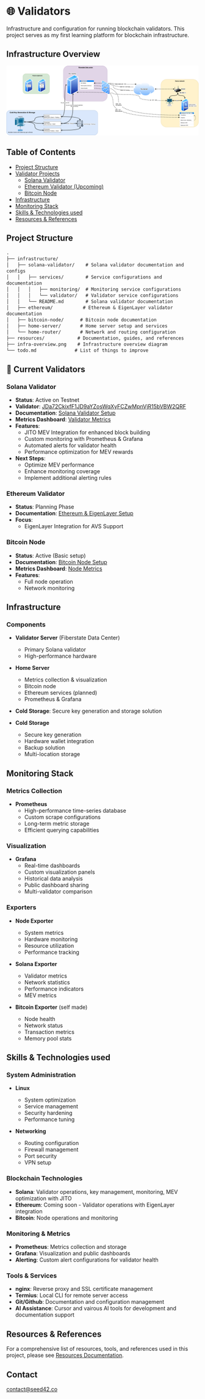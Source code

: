 # 🌐 Validators

Infrastructure and configuration for running blockchain validators.
This project serves as my first learning platform for blockchain infrastructure.

## Infrastructure Overview
![Validator Infrastructure Overview](infra-overview.png)

## Table of Contents
- [Project Structure](#project-structure)
- [Validator Projects](#validator-projects)
  - [Solana Validator](#solana-validator)
  - [Ethereum Validator (Upcoming)](#ethereum-validator)
  - [Bitcoin Node](#bitcoin-node)
- [Infrastructure](#infrastructure)
- [Monitoring Stack](#monitoring-stack)
- [Skills & Technologies used](#skills--technologies)
- [Resources & References](#resources--references)

## Project Structure
```
.
├── infrastructure/
│   ├── solana-validator/    # Solana validator documentation and configs
│   │   ├── services/        # Service configurations and documentation
│   │   │   ├── monitoring/  # Monitoring service configurations
│   │   │   └── validator/   # Validator service configurations
│   │   └── README.md        # Solana validator documentation
│   ├── ethereum/           # Ethereum & EigenLayer validator documentation
│   ├── bitcoin-node/      # Bitcoin node documentation
│   ├── home-server/       # Home server setup and services
│   └── home-router/       # Network and routing configuration
├── resources/            # Documentation, guides, and references
├── infra-overview.png    # Infrastructure overview diagram
└── todo.md              # List of things to improve
```

## 🔄 Current Validators

### Solana Validator
- **Status**: Active on Testnet
- **Validator**: [JDa72CkixfF1JD9aYZosWqXyFCZwMpnVjR15bVBW2QRF](https://www.validators.app/validators/JDa72CkixfF1JD9aYZosWqXyFCZwMpnVjR15bVBW2QRF?locale=en&network=testnet)
- **Documentation**: [Solana Validator Setup](infrastructure/solana-validator/README.md)
- **Metrics Dashboard**: [Validator Metrics](https://metric.seed42.co/public-dashboards/94ca941675e947cb877619494cf95d80)
- **Features**: 
  - JITO MEV Integration for enhanced block building
  - Custom monitoring with Prometheus & Grafana
  - Automated alerts for validator health
  - Performance optimization for MEV rewards
- **Next Steps**: 
  - Optimize MEV performance
  - Enhance monitoring coverage
  - Implement additional alerting rules

### Ethereum Validator
- **Status**: Planning Phase
- **Documentation**: [Ethereum & EigenLayer Setup](infrastructure/ethereum/README.md)
- **Focus**: 
  - EigenLayer Integration for AVS Support

### Bitcoin Node
- **Status**: Active (Basic setup)
- **Documentation**: [Bitcoin Node Setup](infrastructure/bitcoin-node/README.md)
- **Metrics Dashboard**: [Node Metrics](https://metric.seed42.co/public-dashboards/4de1b04bbfd5466cbc7387071ae30786?from=now-15m&to=now&refresh=15s)
- **Features**:
  - Full node operation
  - Network monitoring

## Infrastructure

### Components
- **Validator Server** (Fiberstate Data Center)
  - Primary Solana validator
  - High-performance hardware

- **Home Server**
  - Metrics collection & visualization
  - Bitcoin node
  - Ethereum services (planned)
  - Prometheus & Grafana

- **Cold Storage**: Secure key generation and storage solution

- **Cold Storage**
  - Secure key generation
  - Hardware wallet integration
  - Backup solution
  - Multi-location storage

## Monitoring Stack

### Metrics Collection
- **Prometheus**
  - High-performance time-series database
  - Custom scrape configurations
  - Long-term metric storage
  - Efficient querying capabilities

### Visualization
- **Grafana**
  - Real-time dashboards
  - Custom visualization panels
  - Historical data analysis
  - Public dashboard sharing
  - Multi-validator comparison

### Exporters
- **Node Exporter**
  - System metrics
  - Hardware monitoring
  - Resource utilization
  - Performance tracking

- **Solana Exporter**
  - Validator metrics
  - Network statistics
  - Performance indicators
  - MEV metrics

- **Bitcoin Exporter** (self made)
  - Node health
  - Network status
  - Transaction metrics
  - Memory pool stats

## Skills & Technologies used

### System Administration
- **Linux**
  - System optimization
  - Service management
  - Security hardening
  - Performance tuning

- **Networking**
  - Routing configuration
  - Firewall management
  - Port security
  - VPN setup

### Blockchain Technologies
- **Solana**: Validator operations, key management, monitoring, MEV optimization with JITO
- **Ethereum**: Coming soon - Validator operations with EigenLayer integration
- **Bitcoin**: Node operations and monitoring

### Monitoring & Metrics
- **Prometheus**: Metrics collection and storage
- **Grafana**: Visualization and public dashboards
- **Alerting**: Custom alert configurations for validator health

### Tools & Services
- **nginx**: Reverse proxy and SSL certificate management
- **Termius**: Local CLI for remote server access
- **Git/Github**: Documentation and configuration management
- **AI Assistance**: Cursor and vairous AI tools for development and documentation support

## Resources & References
For a comprehensive list of resources, tools, and references used in this project, please see [Resources Documentation](resources/README.md).

## Contact
contact@seed42.co

